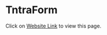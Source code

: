 # TntraForm

Click on <a href="https://keval9shah.github.io/TntraForm/">Website Link</a> to view this page.